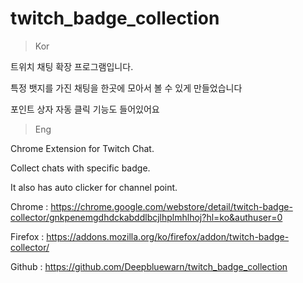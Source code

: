 # twitch_badge_collection

> Kor

트위치 채팅 확장 프로그램입니다.

특정 뱃지를 가진 채팅을 한곳에 모아서 볼 수 있게 만들었습니다

포인트 상자 자동 클릭 기능도 들어있어요

> Eng

Chrome Extension for Twitch Chat.

Collect chats with specific badge.

It also has auto clicker for channel point.


Chrome : https://chrome.google.com/webstore/detail/twitch-badge-collector/gnkpenemgdhdckabddlbcjlhplmhlhoj?hl=ko&authuser=0

Firefox : https://addons.mozilla.org/ko/firefox/addon/twitch-badge-collector/

Github : https://github.com/Deepbluewarn/twitch_badge_collection